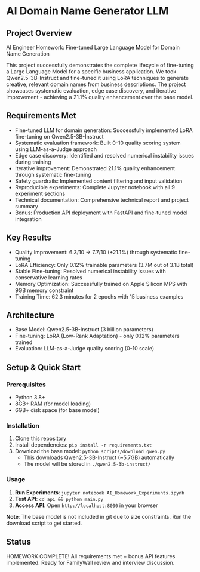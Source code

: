 # AI Domain Name Generator LLM

## Project Overview
AI Engineer Homework: Fine-tuned Large Language Model for Domain Name Generation

This project successfully demonstrates the complete lifecycle of fine-tuning a Large Language Model for a specific business application. We took Qwen2.5-3B-Instruct and fine-tuned it using LoRA techniques to generate creative, relevant domain names from business descriptions. The project showcases systematic evaluation, edge case discovery, and iterative improvement - achieving a 21.1% quality enhancement over the base model.

## Requirements Met
- Fine-tuned LLM for domain generation: Successfully implemented LoRA fine-tuning on Qwen2.5-3B-Instruct
- Systematic evaluation framework: Built 0-10 quality scoring system using LLM-as-a-Judge approach
- Edge case discovery: Identified and resolved numerical instability issues during training
- Iterative improvement: Demonstrated 21.1% quality enhancement through systematic fine-tuning
- Safety guardrails: Implemented content filtering and input validation
- Reproducible experiments: Complete Jupyter notebook with all 9 experiment sections
- Technical documentation: Comprehensive technical report and project summary
- Bonus: Production API deployment with FastAPI and fine-tuned model integration  

## Key Results
- Quality Improvement: 6.3/10 → 7.7/10 (+21.1%) through systematic fine-tuning
- LoRA Efficiency: Only 0.12% trainable parameters (3.7M out of 3.1B total)
- Stable Fine-tuning: Resolved numerical instability issues with conservative learning rates
- Memory Optimization: Successfully trained on Apple Silicon MPS with 9GB memory constraint
- Training Time: 62.3 minutes for 2 epochs with 15 business examples

##  Architecture
- Base Model: Qwen2.5-3B-Instruct (3 billion parameters)
- Fine-tuning: LoRA (Low-Rank Adaptation) - only 0.12% parameters trained
- Evaluation: LLM-as-a-Judge quality scoring (0-10 scale)

## Setup & Quick Start

### Prerequisites
- Python 3.8+
- 8GB+ RAM (for model loading)
- 6GB+ disk space (for base model)

### Installation
1. Clone this repository
2. Install dependencies: `pip install -r requirements.txt`
3. Download the base model: `python scripts/download_qwen.py`
   - This downloads Qwen2.5-3B-Instruct (~5.7GB) automatically
   - The model will be stored in `./qwen2.5-3b-instruct/`

### Usage
1. **Run Experiments**: `jupyter notebook AI_Homework_Experiments.ipynb`
2. **Test API**: `cd api && python main.py`
3. **Access API**: Open `http://localhost:8000` in your browser

**Note**: The base model is not included in git due to size constraints. Run the download script to get started.

##  Status
HOMEWORK COMPLETE!  All requirements met + bonus API features implemented.
Ready for FamilyWall review and interview discussion.
